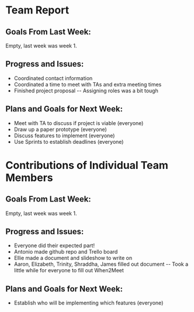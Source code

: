# Team Report
## Goals From Last Week:
Empty, last week was week 1.

## Progress and Issues:
- Coordinated contact information
- Coordinated a time to meet with TAs and extra meeting times
- Finished project proposal
-- Assigning roles was a bit tough

## Plans and Goals for Next Week:
- Meet with TA to discuss if project is viable (everyone)
- Draw up a paper prototype (everyone)
- Discuss features to implement (everyone)
- Use Sprints to establish deadlines (everyone)

# Contributions of Individual Team Members
## Goals From Last Week:
Empty, last week was week 1.

## Progress and Issues:
- Everyone did their expected part!
- Antonio made github repo and Trello board
- Ellie made a document and slideshow to write on
- Aaron, Elizabeth, Trinity, Shraddha, James filled out document
-- Took a little while for everyone to fill out When2Meet

## Plans and Goals for Next Week:
- Establish who will be implementing which features (everyone)
